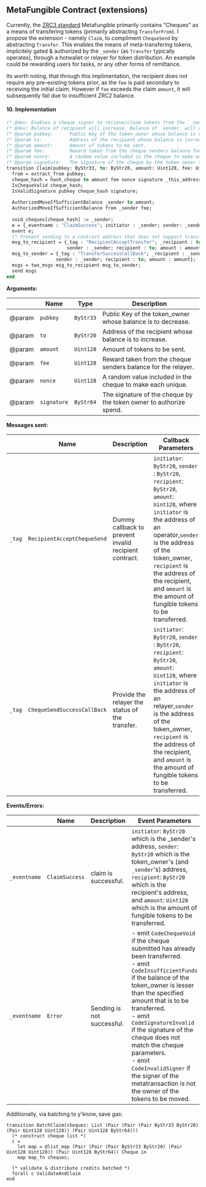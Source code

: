 ## MetaFungible Contract (extensions)

Currently, the [ZRC3 standard](https://github.com/Zilliqa/ZRC/blob/main/zrcs/zrc-3.md) Metafungible primarily contains "Cheques" as a means of transfering tokens (primarily abstracting `TransferFrom`). I propose the extension - namely `Claim`, to compliment `ChequeSend` by abstracting `Transfer`. This enables the means of meta-transfering tokens, implicitely gated & authorized by the `_sender` (as `Transfer` typically operates), through a hotwallet or relayer for token distribution. An example could be rewarding users for tasks, or any other forms of remittance.

Its worth noting, that through this implimentation, the recipient does not require any pre-existing tokens prior, as the `fee` is paid secondary to receiving the initial claim. However if `fee` exceeds the claim `amount`, it will subsequently fail due to insufficient ZRC2 balance.

#### 10. Implementation

```ocaml
(* @dev: Enables a cheque signer to recieve/claim tokens from the `_sender` or relayer, while paying for the relayer's gas fee. *)
(* @dev: Balance of recipient will increase. Balance of `sender_ will decrease.                                                 *)
(* @param pubkey:      Public Key of the token_owner whose balance is decreased.                                                *)
(* @param to:          Address of the recipient whose balance is increased.                                                     *)
(* @param amount:      Amount of tokens to be sent.                                                                             *)
(* @param fee:         Reward taken from the cheque senders balance for the relayer.                                            *)
(* @param nonce:       A random value included in the cheque to make each unique.                                               *)
(* @param signature:   The signature of the cheque by the token owner to authorize spend.                                       *)
transition Claim(pubkey: ByStr33, to: ByStr20, amount: Uint128, fee: Uint128, nonce:Uint128, signature: ByStr64)
  from = extract_from pubkey;
  cheque_hash = hash_cheque to amount fee nonce signature _this_address;
  IsChequeValid cheque_hash;
  IsValidSignature pubkey cheque_hash signature;
  
  AuthorizedMoveIfSufficientBalance _sender to amount;
  AuthorizedMoveIfSufficientBalance from _sender fee;
  
  void_cheques[cheque_hash] := _sender;
  e = {_eventname : "ClaimSuccess"; initiator : _sender; sender: _sender; recipient : to; amount : amount; fee : fee};
  event e;
  (* Prevent sending to a contract address that does not support transfers of token *)
  msg_to_recipient = {_tag : "RecipientAcceptTransfer"; _recipient : to; _amount : zero; 
                      sender : _sender; recipient : to; amount : amount};
  msg_to_sender = {_tag : "TransferSuccessCallBack"; _recipient : _sender; _amount : zero; 
                  sender : _sender; recipient : to; amount : amount};
  msgs = two_msgs msg_to_recipient msg_to_sender;
  send msgs
end
```

**Arguments:**

|        | Name        | Type      | Description                                                        |
| ------ | ----------- | --------- | ------------------------------------------------------------------ |
| @param | `pubkey`    | `ByStr33` | Public Key of the token_owner whose balance is to decrease.        |
| @param | `to`        | `ByStr20` | Address of the recipient whose balance is to increase.             |
| @param | `amount`    | `Uint128` | Amount of tokens to be sent.                                       |
| @param | `fee`       | `Uint128` | Reward taken from the cheque senders balance for the relayer.      |
| @param | `nonce`     | `Uint128` | A random value included in the cheque to make each unique.         |
| @param | `signature` | `ByStr64` | The signature of the cheque by the token owner to authorize spend. |


**Messages sent:**

|        | Name                        | Description                                           | Callback Parameters                                                                                                                                                                                                                                                                                  |
| ------ | --------------------------- | ----------------------------------------------------- | ---------------------------------------------------------------------------------------------------------------------------------------------------------------------------------------------------------------------------------------------------------------------------------------------------- |
| `_tag` | `RecipientAcceptChequeSend` | Dummy callback to prevent invalid recipient contract. | `initiator`: `ByStr20`, `sender` : `ByStr20`, `recipient`: `ByStr20`, `amount`: `Uint128`, where `initiator` is the address of an operator,`sender` is the address of the token_owner, `recipient` is the address of the recipient, and `amount` is the amount of fungible tokens to be transferred. |
| `_tag` | `ChequeSendSuccessCallBack` | Provide the relayer the status of the transfer.       | `initiator`: `ByStr20`, `sender` : `ByStr20`, `recipient`: `ByStr20`, `amount`: `Uint128`, where `initiator` is the address of an relayer,`sender` is the address of the token_owner, `recipient` is the address of the recipient, and `amount` is the amount of fungible tokens to be transferred.  |

**Events/Errors:**

|              | Name                | Description                | Event Parameters                                                                                                                                                                                                                                                                                                                                                                                                                         |
| ------------ | ------------------- | -------------------------- | ---------------------------------------------------------------------------------------------------------------------------------------------------------------------------------------------------------------------------------------------------------------------------------------------------------------------------------------------------------------------------------------------------------------------------------------- |
| `_eventname` | `ClaimSuccess` | claim is successful.     | `initiator`: `ByStr20` which is the _sender's address, `sender`: `ByStr20` which is the token_owner's (and `_sender`'s) address, `recipient`: `ByStr20` which is the recipient's address, and `amount`: `Uint128` which is the amount of fungible tokens to be transferred.                                                                                                                                                                               |
| `_eventname` | `Error`             | Sending is not successful. | - emit `CodeChequeVoid` if the cheque submitted has already been transferred.<br>- emit `CodeInsufficientFunds` if the balance of the token_owner is lesser than the specified amount that is to be transferred.<br> - emit `CodeSignatureInvalid` if the signature of the cheque does not match the cheque parameters. <br> - emit `CodeInvalidSigner` if the signer of the metatransaction is not the owner of the tokens to be moved. |

Additionally, via batching to y'know, save gas:
```
transition BatchClaim(cheques: List (Pair (Pair (Pair ByStr33 ByStr20) (Pair Uint128 Uint128)) (Pair Uint128 ByStr64)))
  (* construct cheque list *)
  c =
    let map = @list_map (Pair (Pair (Pair ByStr33 ByStr20) (Pair Uint128 Uint128)) (Pair Uint128 ByStr64)) Cheque in
    map map_fn cheques;
  
  (* validate & distribute credits batched *)
  forall c ValidateAndClaim
end
```

